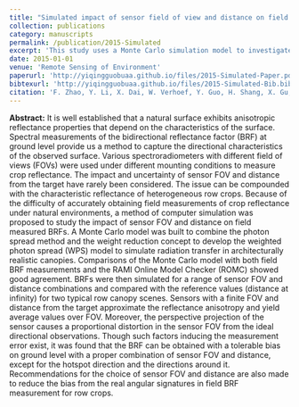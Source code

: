 ```yaml
---
title: "Simulated impact of sensor field of view and distance on field measurements of bidirectional reflectance factors for row crops"
collection: publications
category: manuscripts
permalink: /publication/2015-Simulated
excerpt: 'This study uses a Monte Carlo simulation model to investigate the impact of sensor field of view (FOV) and distance on field-measured bidirectional reflectance factors (BRFs) in row crops, providing recommendations to minimize measurement bias.'
date: 2015-01-01
venue: 'Remote Sensing of Environment'
paperurl: 'http://yiqingguobuaa.github.io/files/2015-Simulated-Paper.pdf'
bibtexurl: 'http://yiqingguobuaa.github.io/files/2015-Simulated-Bib.bib'
citation: 'F. Zhao, Y. Li, X. Dai, W. Verhoef, Y. Guo, H. Shang, X. Gu, Y. Huang, T. Yu, and J. Huang (2015). Simulated impact of sensor field of view and distance on field measurements of bidirectional reflectance factors for row crops. Remote Sensing of Environment, 156, 129–142.'
---
```

**Abstract:** It is well established that a natural surface exhibits anisotropic reflectance properties that depend on the characteristics of the surface. Spectral measurements of the bidirectional reflectance factor (BRF) at ground level
provide us a method to capture the directional characteristics of the observed surface. Various spectroradiometers with different field of views (FOVs) were used under different mounting conditions to measure
crop reflectance. The impact and uncertainty of sensor FOV and distance from the target have rarely been considered. The issue can be compounded with the characteristic reflectance of heterogeneous row crops. Because of
the difficulty of accurately obtaining field measurements of crop reflectance under natural environments, a
method of computer simulation was proposed to study the impact of sensor FOV and distance on field measured
BRFs. A Monte Carlo model was built to combine the photon spread method and the weight reduction concept to
develop the weighted photon spread (WPS) model to simulate radiation transfer in architecturally realistic
canopies. Comparisons of the Monte Carlo model with both field BRF measurements and the RAMI Online
Model Checker (ROMC) showed good agreement. BRFs were then simulated for a range of sensor FOV and
distance combinations and compared with the reference values (distance at infinity) for two typical row canopy
scenes. Sensors with a finite FOV and distance from the target approximate the reflectance anisotropy and yield
average values over FOV. Moreover, the perspective projection of the sensor causes a proportional distortion in
the sensor FOV from the ideal directional observations. Though such factors inducing the measurement error
exist, it was found that the BRF can be obtained with a tolerable bias on ground level with a proper combination
of sensor FOV and distance, except for the hotspot direction and the directions around it. Recommendations for
the choice of sensor FOV and distance are also made to reduce the bias from the real angular signatures in field
BRF measurement for row crops.
